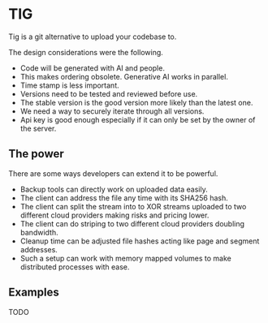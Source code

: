 # TIG

Tig is a git alternative to upload your codebase to.

The design considerations were the following.

- Code will be generated with AI and people.
- This makes ordering obsolete. Generative AI works in parallel.
- Time stamp is less important.
- Versions need to be tested and reviewed before use.
- The stable version is the good version more likely than the latest one.
- We need a way to securely iterate through all versions.
- Api key is good enough especially if it can only be set by the owner of the server.

## The power

There are some ways developers can extend it to be powerful.

- Backup tools can directly work on uploaded data easily.
- The client can address the file any time with its SHA256 hash.
- The client can split the stream into to XOR streams uploaded to two different cloud providers making risks and pricing lower.
- The client can do striping to two different cloud providers doubling bandwidth.
- Cleanup time can be adjusted file hashes acting like page and segment addresses.
- Such a setup can work with memory mapped volumes to make distributed processes with ease.

## Examples

TODO